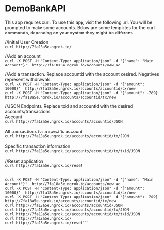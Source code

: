 # DemoBankAPI

This app requires curl. To use this app, visit the following url. You will be prompted to make some accounts.
Below are some templates for the curl commands, depending on your system they might be different.

//Initial User Creation  <br>
`curl http://7fa18a5e.ngrok.io/` <br>

//Add an account  <br>
`curl -X POST -H "Content-Type: application/json" -d '{"name": "Main Account"}'  http://7fa18a5e.ngrok.io/accounts/new_ac`  <br>

//Add a transaction. Replace accountid with the account desired. Negatives represent withdrawals.   <br>
`curl -X POST -H "Content-Type: application/json" -d '{"amount": 10000}'  http://7fa18a5e.ngrok.io/accounts/accountid/tx/new`  <br>
`curl -X POST -H "Content-Type: application/json" -d '{"amount": -789}'  http://7fa18a5e.ngrok.io/accounts/accountid/tx/new`  <br>

//JSON Endpoints. Replace txid and accountid with the desired accounts/transactions <br>
Account <br>
`curl http://7fa18a5e.ngrok.io/accounts/accountid/JSON` <br>
 <br>
All transactions for a specific account <br>
`curl http://7fa18a5e.ngrok.io/accounts/accountid/tx/JSON` <br>
 <br>
Specific transaction information <br>
`curl http://7fa18a5e.ngrok.io/accounts/accountid/tx/txid/JSON` <br>
 <br>
//Reset application  <br>
`curl http://7fa18a5e.ngrok.io/reset`  <br>
<br>



```curl http://7fa18a5e.ngrok.io/
curl -X POST -H "Content-Type: application/json" -d '{"name": "Main Account"}'  http://7fa18a5e.ngrok.io/accounts/new_ac
curl -X POST -H "Content-Type: application/json" -d '{"amount": 10000}'  http://7fa18a5e.ngrok.io/accounts/accountid/tx/new
curl -X POST -H "Content-Type: application/json" -d '{"amount": -789}'  http://7fa18a5e.ngrok.io/accounts/accountid/tx/new
curl http://7fa18a5e.ngrok.io/accounts/accountid/JSON
curl http://7fa18a5e.ngrok.io/accounts/accountid/tx/JSON
curl http://7fa18a5e.ngrok.io/accounts/accountid/tx/txid/JSON
curl http://7fa18a5e.ngrok.io/
curl http://7fa18a5e.ngrok.io/reset```
